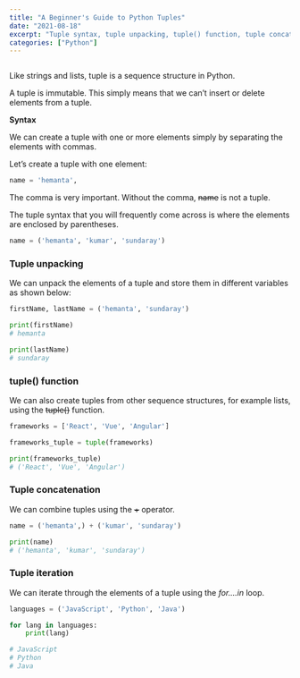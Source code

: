 ```yaml
---
title: "A Beginner's Guide to Python Tuples"
date: "2021-08-18"
excerpt: "Tuple syntax, tuple unpacking, tuple() function, tuple concatenation & tuple iteration"
categories: ["Python"]
---
```


```toc

```

Like strings and lists, tuple is a sequence structure in Python.

A tuple is immutable. This simply means that we can’t insert or delete elements from a tuple.

**Syntax**

We can create a tuple with one or more elements simply by separating the elements with commas.

Let’s create a tuple with one element:

```py {numberLines}
name = 'hemanta',
```

The comma is very important. Without the comma, ~~name~~ is not a tuple.

The tuple syntax that you will frequently come across is where the elements are enclosed by parentheses.

```py {numberLines}
name = ('hemanta', 'kumar', 'sundaray')
```

### Tuple unpacking

We can unpack the elements of a tuple and store them in different variables as shown below:

```py {numberLines}
firstName, lastName = ('hemanta', 'sundaray')

print(firstName)
# hemanta

print(lastName)
# sundaray
```

### tuple() function

We can also create tuples from other sequence structures, for example lists, using the ~~tuple()~~ function.

```py {numberLines}
frameworks = ['React', 'Vue', 'Angular']

frameworks_tuple = tuple(frameworks)

print(frameworks_tuple)
# ('React', 'Vue', 'Angular')
```

### Tuple concatenation

We can combine tuples using the ~~+~~ operator.

```py {numberLines}
name = ('hemanta',) + ('kumar', 'sundaray')

print(name)
# ('hemanta', 'kumar', 'sundaray')
```

### Tuple iteration

We can iterate through the elements of a tuple using the _for….in_ loop.

```py {numberLines}
languages = ('JavaScript', 'Python', 'Java')

for lang in languages:
	print(lang)

# JavaScript
# Python
# Java
```
